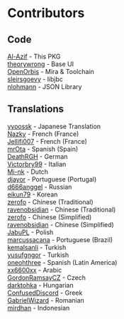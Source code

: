 # Contributors

## Code

[Al-Azif] - This PKG\
[theorywrong] - Base UI\
[OpenOrbis] - Mira & Toolchain\
[sleirsgoevy] - libjbc\
[nlohmann] - JSON Library

## Translations

[yyoossk] - Japanese Translation\
[Nazky] - French (France)\
[Jellifi007] - French (France)\
[mrOta] - Spanish (Spain)\
[DeathRGH] - German\
[Victorbry99] - Italian\
[Mi-nk] - Dutch\
[djayor] - Portuguese (Portugal)\
[d666anggel] - Russian\
[eikun79] - Korean\
[zerofo] - Chinese (Traditional)\
[ravenobsidian] - Chinese (Traditional)\
[zerofo] - Chinese (Simplified)\
[ravenobsidian] - Chinese (Simplified)\
[JabuPL] - Polish\
[marcussacana] - Portuguese (Brazil)\
[kemalsanli] - Turkish\
[yusufgngor] - Turkish\
[oneohthree] - Spanish (Latin America)\
[xx6600xx] - Arabic\
[GordonRamsayCZ] - Czech\
[darktohka] - Hungarian\
[ConfusedDiscord] - Greek\
[GabrielWizard] - Romanian\
[mirdhan] - Indonesian

[//]: #
  [Al-Azif]: <https://github.com/Azif>
  [theorywrong]: <https://github.com/theorywrong>
  [OpenOrbis]: <https://github.com/OpenOrbis>
  [sleirsgoevy]: <https://github.com/sleirsgoevy>
  [nlohmann]: <https://github.com/nlohmann>

  [yyoossk]: <https://github.com/yyoossk>
  [Nazky]: <https://github.com/Nazky>
  [Jellifi007]: <https://github.com/Jellifi007>
  [mrOta]: <https://github.com/mrOta>
  [DeathRGH]: <https://github.com/DeathRGH>
  [Victorbry99]: <https://github.com/Victorbry99>
  [Mi-nk]: <https://github.com/Mi-nk>
  [djayor]: <https://github.com/djayor>
  [d666anggel]: <https://github.com/d666anggel>
  [eikun79]: <https://github.com/eikun79>
  [zerofo]: <https://github.com/zerofo>
  [ravenobsidian]: <https://github.com/ravenobsidian>
  [zerofo]: <https://github.com/zerofo>
  [ravenobsidian]: <https://github.com/ravenobsidian>
  [JabuPL]: <https://github.com/JabuPL>
  [marcussacana]: <https://github.com/marcussacana>
  [kemalsanli]: <https://github.com/kemalsanli>
  [yusufgngor]: <https://github.com/yusufgngor>
  [oneohthree]: <https://github.com/oneohthree>
  [xx6600xx]: <https://github.com/xx6600xx>
  [GordonRamsayCZ]: <https://github.com/GordonRamsayCZ>
  [darktohka]: <https://github.com/darktohka>
  [ConfusedDiscord]: <https://github.com/ConfusedDiscord>
  [GabrielWizard]: <https://github.com/GabrielWizard>
  [mirdhan]: <https://github.com/mirdhan>
